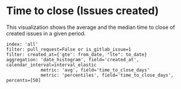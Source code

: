 # Time to close (Issues created)

This visualization shows the average and the median time to close of created issues in a given period.

```
index: 'all'
filter: pull_request=False or is_gitlab_issue=1
filter: created_at={'gte': from_date, "lte": to_date}
aggregation: 'date_histogram', field='created_at', calendar_interval=interval_elastic
             metric: 'avg', field='time_to_close_days'
             metric: 'percentiles', field='time_to_close_days', percents=[50]
```
